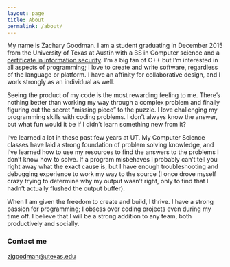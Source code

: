 ```yaml
---
layout: page
title: About
permalink: /about/
---
```


My name is Zachary Goodman. I am a student graduating in December 2015 from the University of Texas at Austin with a BS in Computer science and a [certificate in information security](http://www.cs.utexas.edu/undergraduate-program/academics/certificate-programs/infosec). I’m a big fan of C++ but I’m interested in all aspects of programming; I love to create and write software, regardless of the language or platform. I have an affinity for collaborative design, and I work strongly as an individual as well.

Seeing the product of my code is the most rewarding feeling to me. There’s nothing better than working my way through a complex problem and finally figuring out the secret “missing piece” to the puzzle. I love challenging my programming skills with coding problems. I don’t always know the answer, but what fun would it be if I didn’t learn something new from it?

I’ve learned a lot in these past few years at UT. My Computer Science classes have laid a strong foundation of problem solving knowledge, and I’ve learned how to use my resources to find the answers to the problems I don’t know how to solve. If a program misbehaves I probably can’t tell you right away what the exact cause is, but I have enough troubleshooting and debugging experience to work my way to the source (I once drove myself crazy trying to determine why my output wasn’t right, only to find that I hadn’t actually flushed the output buffer).

When I am given the freedom to create and build, I thrive. I have a strong passion for programming; I obsess over coding projects even during my time off. I believe that I will be a strong addition to any team, both productively and socially.

### Contact me

[zjgoodman@utexas.edu](mailto:zjgoodman@utexas.edu)
